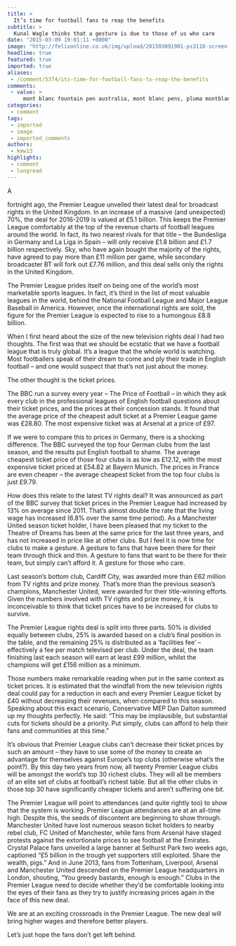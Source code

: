 ```yaml
---
title: >
  It’s time for football fans to reap the benefits
subtitle: >
  Kunal Wagle thinks that a gesture is due to those of us who care
date: "2015-03-09 19:01:11 +0000"
image: "http://felixonline.co.uk/img/upload/201503091901-ps3110-screen-shot-2015-03-09-at-19.01.02.png"
headline: true
featured: true
imported: true
aliases:
 - /comment/5374/its-time-for-football-fans-to-reap-the-benefits
comments:
 - value: >
     mont blanc fountain pen australia, mont blanc pens, pluma montblanc starwalker original, michael kors book bag, cheap junior ugg boots, john lewis ugg slippers, mens uggs bloomingdales, uggs on sale classic short, michael kors brown handbag, michael kors kempton small tote, red michael kors, mont blanc pens gold, montblanc meisterstuck classique fountain pen review, montblanc platinum line classique kugelschreiber, montblanc fountain pen repair, michael kors fulton purse, cheap ugg boots classic tall, ugg boots youth size 5, michael kors cynthia satchel, montblanc pens outlet uk <br>mont blanc pens cost http://196.37.111.59/script/id=mont-blanc-pens-cost-q10943.php,mont blanc meisterstuck fountain pens, mont blanc pens usa, refill for montblanc rollerball, michael kors fulton crossbody bag, michael kors used handbags, cheap uggs england, price of ugg boots in america, uggs outlet store online, michael kors girls boots, michael kors official outlet website, michael kors wristlet cheap, mont blanc john lennon ball
categories:
 - comment
tags:
 - imported
 - image
 - imported_comments
authors:
 - kmw13
highlights:
 - comment
 - longread
---
```


A

fortnight ago, the Premier League unveiled their latest deal for broadcast rights in the United Kingdom. In an increase of a massive (and unexpected) 70%, the deal for 2016-2019 is valued at £5.1 billion. This keeps the Premier League comfortably at the top of the revenue charts of football leagues around the world. In fact, its two nearest rivals for that title – the Bundesliga in Germany and La Liga in Spain – will only receive £1.8 billion and £1.7 billion respectively. Sky, who have again bought the majority of the rights, have agreed to pay more than £11 million per game, while secondary broadcaster BT will fork out £7.76 million, and this deal sells only the rights in the United Kingdom.

The Premier League prides itself on being one of the world’s most marketable sports leagues. In fact, it’s third in the list of most valuable leagues in the world, behind the National Football League and Major League Baseball in America. However, once the international rights are sold, the figure for the Premier League is expected to rise to a humongous £8.8 billion.

When I first heard about the size of the new television rights deal I had two thoughts. The first was that we should be ecstatic that we have a football league that is truly global. It’s a league that the whole world is watching. Most footballers speak of their dream to come and ply their trade in English football – and one would suspect that that’s not just about the money.

The other thought is the ticket prices.

The BBC run a survey every year – The Price of Football – in which they ask every club in the professional leagues of English football questions about their ticket prices, and the prices at their concession stands. It found that the average price of the cheapest adult ticket at a Premier League game was £28.80. The most expensive ticket was at Arsenal at a price of £97.

If we were to compare this to prices in Germany, there is a shocking difference. The BBC surveyed the top four German clubs from the last season, and the results put English football to shame. The average cheapest ticket price of those four clubs is as low as £12.12, with the most expensive ticket priced at £54.82 at Bayern Munich. The prices in France are even cheaper – the average cheapest ticket from the top four clubs is just £9.79.

How does this relate to the latest TV rights deal? It was announced as part of the BBC survey that ticket prices in the Premier League had increased by 13% on average since 2011. That’s almost double the rate that the living wage has increased (6.8% over the same time period). As a Manchester United season ticket holder, I have been pleased that my ticket to the Theatre of Dreams has been at the same price for the last three years, and has not increased in price like at other clubs. But I feel it is now time for clubs to make a gesture. A gesture to fans that have been there for their team through thick and thin. A gesture to fans that want to be there for their team, but simply can’t afford it. A gesture for those who care.

Last season’s bottom club, Cardiff City, was awarded more than £62 million from TV rights and prize money. That’s more than the previous season’s champions, Manchester United, were awarded for their title-winning efforts. Given the numbers involved with TV rights and prize money, it is inconceivable to think that ticket prices have to be increased for clubs to survive.

The Premier League rights deal is split into three parts. 50% is divided equally between clubs, 25% is awarded based on a club’s final position in the table, and the remaining 25% is distributed as a ‘facilities fee’ – effectively a fee per match televised per club. Under the deal, the team finishing last each season will earn at least £99 million, whilst the champions will get £156 million as a minimum.

Those numbers make remarkable reading when put in the same context as ticket prices. It is estimated that the windfall from the new television rights deal could pay for a reduction in each and every Premier League ticket by £40 without decreasing their revenues, when compared to this season. Speaking about this exact scenario, Conservative MEP Dan Dalton summed up my thoughts perfectly. He said: “This may be implausible, but substantial cuts for tickets should be a priority. Put simply, clubs can afford to help their fans and communities at this time.”

It’s obvious that Premier League clubs can’t decrease their ticket prices by such an amount – they have to use some of the money to create an advantage for themselves against Europe’s top clubs (otherwise what’s the point?). By this day two years from now, all twenty Premier League clubs will be amongst the world’s top 30 richest clubs. They will all be members of an elite set of clubs at football’s richest table. But all the other clubs in those top 30 have significantly cheaper tickets and aren’t suffering one bit.

The Premier League will point to attendances (and quite rightly too) to show that the system is working. Premier League attendances are at an all-time high. Despite this, the seeds of discontent are beginning to show through. Manchester United have lost numerous season ticket holders to nearby rebel club, FC United of Manchester, while fans from Arsenal have staged protests against the extortionate prices to see football at the Emirates. Crystal Palace fans unveiled a large banner at Selhurst Park two weeks ago, captioned “£5 billion in the trough yet supporters still exploited. Share the wealth, pigs.” And in June 2013, fans from Tottenham, Liverpool, Arsenal and Manchester United descended on the Premier League headquarters in London, shouting, “You greedy bastards, enough is enough.” Clubs in the Premier League need to decide whether they’d be comfortable looking into the eyes of their fans as they try to justify increasing prices again in the face of this new deal.

We are at an exciting crossroads in the Premier League. The new deal will bring higher wages and therefore better players.

Let’s just hope the fans don’t get left behind.

